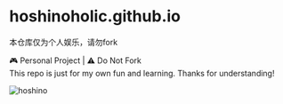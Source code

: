 # hoshinoholic.github.io
本仓库仅为个人娱乐，请勿fork

🎮 Personal Project | ⚠️ Do Not Fork  
This repo is just for my own fun and learning. Thanks for understanding!

![hoshino](https://count.getloli.com/@hoshino?theme=booru-lewd)

